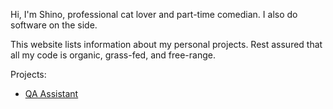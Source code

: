 Hi, I'm Shino, professional cat lover and part-time comedian. I also do software on the side.

This website lists information about my personal projects. Rest assured that all my code is organic, grass-fed, and free-range.

Projects:

* [QA Assistant](qa-assistant/index.html)
